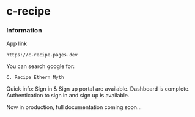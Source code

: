 # c-recipe

### Information 
App link

```
https://c-recipe.pages.dev
```

You can search google for:
```
C. Recipe Ethern Myth
```

Quick info:
Sign in & Sign up portal are available. Dashboard is complete. Authentication to sign in and sign up is available.

Now in production, full documentation coming soon...
